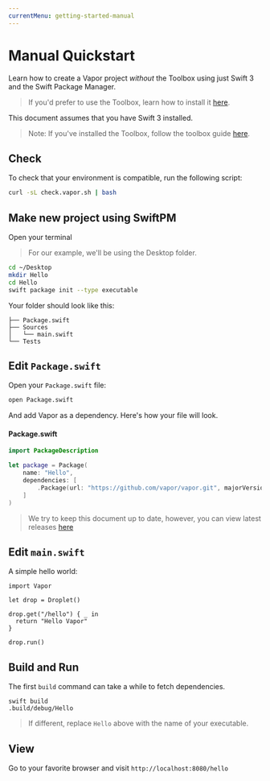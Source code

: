 ```yaml
---
currentMenu: getting-started-manual
---
```


# Manual Quickstart

Learn how to create a Vapor project _without_ the Toolbox using just Swift 3 and the Swift Package Manager.

> If you'd prefer to use the Toolbox, learn how to install it [here](install-toolbox.md).

This document assumes that you have Swift 3 installed.

> Note: If you've installed the Toolbox, follow the toolbox guide [here](hello-world.md).

## Check

To check that your environment is compatible, run the following script:

```bash
curl -sL check.vapor.sh | bash
```

## Make new project using SwiftPM

Open your terminal

> For our example, we'll be using the Desktop folder.

```bash
cd ~/Desktop
mkdir Hello
cd Hello
swift package init --type executable
```

Your folder should look like this:

```
├── Package.swift
├── Sources
│   └── main.swift
└── Tests
```

## Edit `Package.swift`

Open your `Package.swift` file:

```bash
open Package.swift
```

And add Vapor as a dependency. Here's how your file will look.

#### Package.swift

```swift
import PackageDescription

let package = Package(
    name: "Hello",
    dependencies: [
        .Package(url: "https://github.com/vapor/vapor.git", majorVersion: 1, minor: 1)
    ]
)
```

> We try to keep this document up to date, however, you can view latest releases [here](https://github.com/vapor/vapor/releases)

## Edit `main.swift`

A simple hello world:

```
import Vapor

let drop = Droplet()

drop.get("/hello") { _ in
  return "Hello Vapor"
}

drop.run()
```

## Build and Run

The first `build` command can take a while to fetch dependencies.

```
swift build
.build/debug/Hello
```

> If different, replace `Hello` above with the name of your executable.

## View

Go to your favorite browser and visit `http://localhost:8080/hello`
